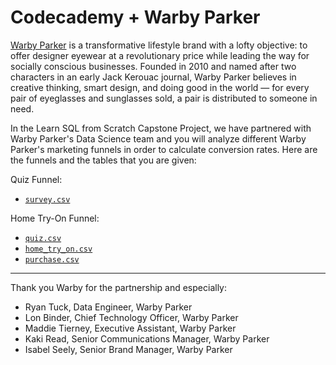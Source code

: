 # Codecademy + Warby Parker

[Warby Parker](www.warbyparker.com) is a transformative lifestyle brand with a lofty objective: to offer designer eyewear at a revolutionary price while leading the way for socially conscious businesses. Founded in 2010 and named after two characters in an early Jack Kerouac journal, Warby Parker believes in creative thinking, smart design, and doing good in the world — for every pair of eyeglasses and sunglasses sold, a pair is distributed to someone in need.

In the Learn SQL from Scratch Capstone Project, we have partnered with Warby Parker's Data Science team and you will analyze different Warby Parker's marketing funnels in order to calculate conversion rates. Here are the funnels and the tables that you are given:

Quiz Funnel:

- [`survey.csv`](survey.csv)

Home Try-On Funnel:

- [`quiz.csv`](quiz.csv)
- [`home_try_on.csv`](home_try_on.csv)
- [`purchase.csv`](purchase.csv)

---

Thank you Warby for the partnership and especially:

- Ryan Tuck, Data Engineer, Warby Parker
- Lon Binder, Chief Technology Officer, Warby Parker
- Maddie Tierney, Executive Assistant, Warby Parker
- Kaki Read, Senior Communications Manager, Warby Parker
- Isabel Seely, Senior Brand Manager, Warby Parker
